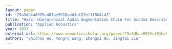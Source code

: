 ```yaml
---
layout: paper
id: "79a3dbca8925c401be9910aed3ef22efff504cd2"
title: "Haac: Hierarchical Audio Augmentation Chain For Accdoa Described Sound Event Localization And Detection"
publication: "Applied Acoustics"
year: 2023
external_url: https://www.semanticscholar.org/paper/79a3dbca8925c401be9910aed3ef22efff504cd2
authors: "Shichao Wu, Yongru Wang, Zhengxi Hu, Jingtai Liu"
---
```

